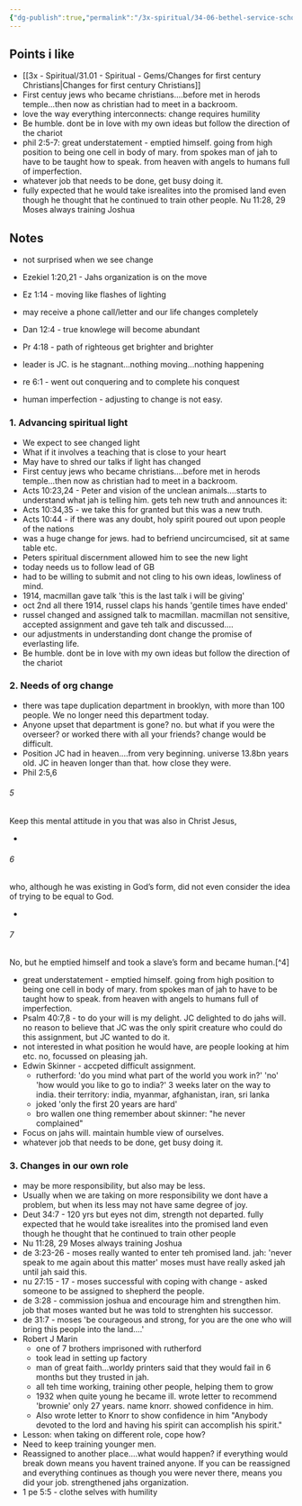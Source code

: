 ```yaml
---
{"dg-publish":true,"permalink":"/3x-spiritual/34-06-bethel-service-school/0504-be-successful-in-coping-with-change-mark-sanderson/","dgHomeLink":true,"dgPassFrontmatter":false,"dgShowBacklinks":true,"dgShowLocalGraph":false,"dgShowInlineTitle":true}
---
```



## Points i like

- [[3x - Spiritual/31.01 - Spiritual - Gems/Changes for first century Christians|Changes for first century Christians]]
- First centuy jews who became christians....before met in herods temple...then now as christian had to meet in a backroom.
- love the way everything interconnects: change requires humility
- Be humble. dont be in love with my own ideas but follow the direction of the chariot
- phil 2:5-7:  great understatement - emptied himself. going from high position to being one cell in body of mary. from spokes man of jah to have to be taught how to speak. from heaven with angels to humans full of imperfection. 
- whatever job that needs to be done, get busy doing it.
- fully expected that he would take isrealites into the promised land even though he thought that he continued to train other people. Nu 11:28, 29 Moses always training Joshua

## Notes

- not surprised when we see change
- Ezekiel 1:20,21 - Jahs organization is on the move
- Ez 1:14 - moving like flashes of lighting
- may receive a phone call/letter and our life changes completely
- Dan 12:4 - true knowlege will become abundant
- Pr 4:18 - path of righteous get brighter and brighter
- leader is JC. is he stagnant...nothing moving...nothing happening
- re 6:1 - went out conquering and to complete his conquest

- human imperfection - adjusting to change is not easy.

### 1. Advancing spiritual light

- We expect to see changed light
- What if it involves a teaching that is close to your heart
- May have to shred our talks if light has changed
- First centuy jews who became christians....before met in herods temple...then now as christian had to meet in a backroom.
- Acts 10:23,24 - Peter and vision of the unclean animals....starts to understand what jah is telling him. gets teh new truth and announces it:
- Acts 10:34,35 - we take this for granted but this was a new truth.
- Acts 10:44 - if there was any doubt, holy spirit poured out upon people of the nations
- was a huge change for jews. had to befriend uncircumcised, sit at same table etc.
- Peters spiritual discernment allowed him to see the new light
- today needs us to follow lead of GB
- had to be willing to submit and not cling to his own ideas, lowliness of mind.
- 1914, macmillan gave talk 'this is the last talk i will be giving'
- oct 2nd all there 1914, russel claps his hands 'gentile times have ended'
- russel changed and assigned talk to macmillan. macmillan not sensitive, accepted assignment and gave teh talk and discussed....
- our adjustments in understanding dont change the promise of everlasting life.
- Be humble. dont be in love with my own ideas but follow the direction of the chariot

### 2. Needs of org change

- there was tape duplication department in brooklyn, with more than 100 people. We no longer need this department today.
- Anyone upset that department is gone? no. but what if you were the overseer? or worked there with all your friends? change would be difficult.
- Position JC had in heaven....from very beginning. universe 13.8bn years old. JC in heaven longer than that. how close they were.
- Phil 2:5,6 
<div class="transclusion internal-embed is-loaded"><div class="markdown-embed">



###### 5
Keep this mental attitude in you that was also in Christ Jesus,


</div></div>

- 
<div class="transclusion internal-embed is-loaded"><div class="markdown-embed">



###### 6
who, although he was existing in God’s form, did not even consider the idea of trying to be equal to God.


</div></div>

- 
<div class="transclusion internal-embed is-loaded"><div class="markdown-embed">



###### 7
No, but he emptied himself and took a slave’s form and became human.[^4]


</div></div>

- great understatement - emptied himself. going from high position to being one cell in body of mary. from spokes man of jah to have to be taught how to speak. from heaven with angels to humans full of imperfection. 
- Psalm 40:7,8 - to do your will is my delight. JC delighted to do jahs will. no reason to believe that JC was the only spirit creature who could do this assignment, but JC wanted to do it.
- not interested in what position he would have, are people looking at him etc. no, focussed on pleasing jah.
- Edwin Skinner - accpeted difficult assignment.
	- rutherford: 'do you mind what part of the world you work in?' 'no' 'how would you like to go to india?' 3 weeks later on the way to india. their territory: india, myanmar, afghanistan, iran, sri lanka
	- joked 'only the first 20 years are hard'
	- bro wallen one thing remember about skinner: "he never complained"
- Focus on jahs will. maintain humble view of ourselves. 
- whatever job that needs to be done, get busy doing it.

### 3. Changes in our own role

- may be more responsibility, but also may be less.
- Usually when we are taking on more responsibility we dont have a problem, but when its less may not have same degree of joy.
- Deut 34:7 - 120 yrs but eyes not dim, strength not departed. fully expected that he would take isrealites into the promised land even though he thought that he continued to train other people
- Nu 11:28, 29 Moses always training Joshua
- de 3:23-26 - moses really wanted to enter teh promised land. jah: 'never speak to me again about this matter' moses must have really asked jah until jah said this.
- nu 27:15 - 17 - moses successful with coping with change - asked someone to be assigned to shepherd the people.
- de 3:28 - commission joshua and encourage him and strengthen him. job that moses wanted but he was told to strenghten his successor. 
- de 31:7 - moses 'be courageous and strong, for you are the one who will bring this people into the land....'
- Robert J Marin
	- one of 7 brothers imprisoned with rutherford
	- took lead in setting up factory
	- man of great faith...worldy printers said that they would fail in 6 months but they trusted in jah.
	- all teh time working, training other people, helping them to grow
	- 1932 when quite young he became ill. wrote letter to recommend 'brownie' only 27 years. name knorr. showed confidence in him.
	- Also wrote letter to Knorr to show confidence in him "Anybody devoted to the lord and having his spirit can accomplish his spirit."
- Lesson: when taking on different role, cope how?
- Need to keep training younger men.
- Reassigned to another place....what would happen? if everything would break down means you havent trained anyone. If you can be reassigned and everything continues as though you were never there, means you did your job. strengthened jahs organization.
- 1 pe 5:5 - clothe selves with humility
